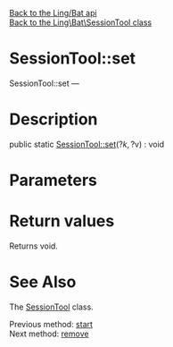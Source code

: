 [Back to the Ling/Bat api](https://github.com/lingtalfi/Bat/blob/master/doc/api/Ling/Bat.md)<br>
[Back to the Ling\Bat\SessionTool class](https://github.com/lingtalfi/Bat/blob/master/doc/api/Ling/Bat/SessionTool.md)


SessionTool::set
================



SessionTool::set — 




Description
================


public static [SessionTool::set](https://github.com/lingtalfi/Bat/blob/master/doc/api/Ling/Bat/SessionTool/set.md)(?$k, ?$v) : void









Parameters
================



Return values
================

Returns void.








See Also
================

The [SessionTool](https://github.com/lingtalfi/Bat/blob/master/doc/api/Ling/Bat/SessionTool.md) class.

Previous method: [start](https://github.com/lingtalfi/Bat/blob/master/doc/api/Ling/Bat/SessionTool/start.md)<br>Next method: [remove](https://github.com/lingtalfi/Bat/blob/master/doc/api/Ling/Bat/SessionTool/remove.md)<br>

